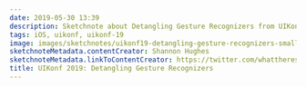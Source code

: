 ```yaml
---
date: 2019-05-30 13:39
description: Sketchnote about Detangling Gesture Recognizers from UIKonf 2019
tags: iOS, uikonf, uikonf-19
image: images/sketchnotes/uikonf19-detangling-gesture-recognizers-small.jpg
sketchnoteMetadata.contentCreator: Shannon Hughes
sketchnoteMetadata.linkToContentCreator: https://twitter.com/whattherestime4
title: UIKonf 2019: Detangling Gesture Recognizers
---
```

